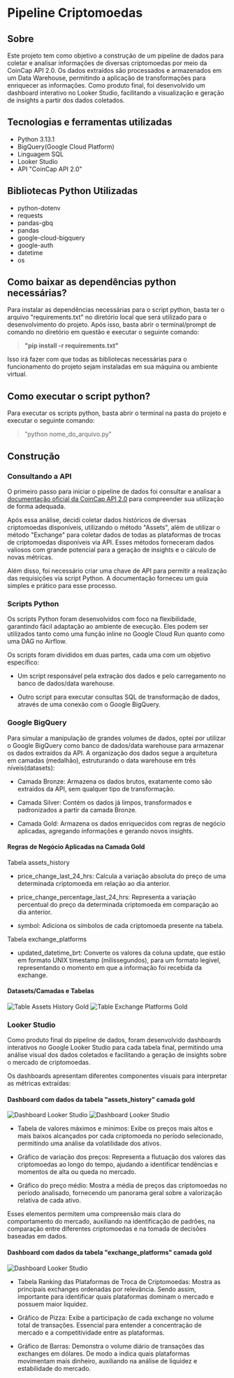 # Pipeline Criptomoedas
## Sobre
Este projeto tem como objetivo a construção de um pipeline de dados para coletar e analisar informações de diversas criptomoedas por meio da CoinCap API 2.0. Os dados extraídos são processados e armazenados em um Data Warehouse, permitindo a aplicação de transformações para enriquecer as informações. Como produto final, foi desenvolvido um dashboard interativo no Looker Studio, facilitando a visualização e geração de insights a partir dos dados coletados.

## Tecnologias e ferramentas utilizadas
- Python 3.13.1
- BigQuery(Google Cloud Platform)
- Linguagem SQL
- Looker Studio
- API "CoinCap API 2.0" 

## Bibliotecas Python Utilizadas
- python-dotenv
- requests
- pandas-gbq
- pandas
- google-cloud-bigquery
- google-auth
- datetime
- os

## Como baixar as dependências python necessárias? 
Para instalar as dependências necessárias para o script python, basta ter o arquivo "requirements.txt" no diretório local que será utilizado para o desenvolvimento do projeto. Após isso, basta abrir o terminal/prompt de comando no diretório em questão e executar o seguinte comando: 

> <strong>"pip install -r requirements.txt"</strong>

Isso irá fazer com que todas as bibliotecas necessárias para o funcionamento do projeto sejam instaladas em sua máquina ou ambiente virtual.

## Como executar o script python? 
Para executar os scripts python, basta abrir o terminal na pasta do projeto e executar o seguinte comando: 

>"python nome_do_arquivo.py"

## Construção 
### Consultando a API
O primeiro passo para iniciar o pipeline de dados foi consultar e analisar a <a href="https://docs.coincap.io/#ee30bea9-bb6b-469d-958a-d3e35d442d7a" target="_blank">documentação oficial da CoinCap API 2.0</a> para compreender sua utilização de forma adequada.

Após essa análise, decidi coletar dados históricos de diversas criptomoedas disponíveis, utilizando o método "Assets", além de utilizar o método "Exchange" para coletar dados de todas as plataformas de trocas de criptomoedas disponíveis via API. Esses métodos forneceram dados valiosos com grande potencial para a geração de insights e o cálculo de novas métricas.

Além disso, foi necessário criar uma chave de API para permitir a realização das requisições via script Python. A documentação forneceu um guia simples e prático para esse processo.

### Scripts Python
Os scripts Python foram desenvolvidos com foco na flexibilidade, garantindo fácil adaptação ao ambiente de execução. Eles podem ser utilizados tanto como uma função inline no Google Cloud Run quanto como uma DAG no Airflow.

Os scripts foram divididos em duas partes, cada uma com um objetivo específico:

- Um script responsável pela extração dos dados e pelo carregamento no banco de dados/data warehouse.

- Outro script para executar consultas SQL de transformação de dados, através de uma conexão com o Google BigQuery.


### Google BigQuery 
Para simular a manipulação de grandes volumes de dados, optei por utilizar o Google BigQuery como banco de dados/data warehouse para armazenar os dados extraídos da API. A organização dos dados segue a arquitetura em camadas (medalhão), estruturando o data warehouse em três níveis(datasets):

- Camada Bronze: Armazena os dados brutos, exatamente como são extraídos da API, sem qualquer tipo de transformação.

- Camada Silver: Contém os dados já limpos, transformados e padronizados a partir da camada Bronze.

- Camada Gold: Armazena os dados enriquecidos com regras de negócio aplicadas, agregando informações e gerando novos insights.

#### Regras de Negócio Aplicadas na Camada Gold 
Tabela assets_history
- price_change_last_24_hrs: Calcula a variação absoluta do preço de uma determinada criptomoeda em relação ao dia anterior.

- price_change_percentage_last_24_hrs: Representa a variação percentual do preço da determinada criptomoeda em comparação ao dia anterior.

- symbol: Adiciona os símbolos de cada criptomoeda presente na tabela.

Tabela exchange_platforms
- updated_datetime_brt: Converte os valores da coluna update, que estão em formato UNIX timestamp (milissegundos), para um formato legível, representando o momento em que a informação foi recebida da exchange.

#### Datasets/Camadas e Tabelas
![Table Assets History Gold](images/table_assets_history_gold.png)
![Table Exchange Platforms Gold](images/table_exchange_platforms_gold.png)

### Looker Studio 
Como produto final do pipeline de dados, foram desenvolvido dashboards interativos no Google Looker Studio para cada tabela final, permitindo uma análise visual dos dados coletados e facilitando a geração de insights sobre o mercado de criptomoedas.

Os dashboards apresentam diferentes componentes visuais para interpretar as métricas extraídas:

#### Dashboard com dados da tabela "assets_history" camada gold
![Dashboard Looker Studio](images/dashboard_looker_studio.png)
![Dashboard Looker Studio](images/dashboard_looker_studio_filter.png)


- Tabela de valores máximos e mínimos: Exibe os preços mais altos e mais baixos alcançados por cada criptomoeda no período selecionado, permitindo uma análise da volatilidade dos ativos.

- Gráfico de variação dos preços: Representa a flutuação dos valores das criptomoedas ao longo do tempo, ajudando a identificar tendências e momentos de alta ou queda no mercado.

- Gráfico do preço médio: Mostra a média de preços das criptomoedas no período analisado, fornecendo um panorama geral sobre a valorização relativa de cada ativo.

Esses elementos permitem uma compreensão mais clara do comportamento do mercado, auxiliando na identificação de padrões, na comparação entre diferentes criptomoedas e na tomada de decisões baseadas em dados.


#### Dashboard com dados da tabela "exchange_platforms" camada gold

![Dashboard Looker Studio](images/dashboar_looker_studio_exchange_platforms.png)

- Tabela Ranking das Plataformas de Troca de Criptomoedas: Mostra as principais exchanges ordenadas por relevância. Sendo assim, importante para identificar quais plataformas dominam o mercado e possuem maior liquidez.

- Gráfico de Pizza: Exibe a participação de cada exchange no volume total de transações. Essencial para entender a concentração de mercado e a competitividade entre as plataformas.

- Gráfico de Barras: Demonstra o volume diário de transações das exchanges em dólares. De modo a indica quais plataformas movimentam mais dinheiro, auxiliando na análise de liquidez e estabilidade do mercado.
